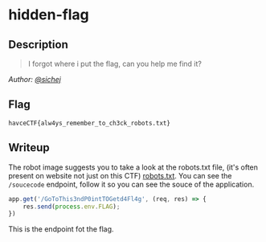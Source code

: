 # hidden-flag
## Description
> I forgot where i put the flag, can you help me find it?

*Author: [@sichej](https://github.com/sichej)*
## Flag
`havceCTF{alw4ys_remember_to_ch3ck_robots.txt}`

## Writeup
The robot image suggests you to take a look at the robots.txt file, (it's often present on website not just on this CTF) [robots.txt](https://it.wikipedia.org/wiki/Protocollo_di_esclusione_robot). You can see the `/soucecode` endpoint, follow it so you can see the souce of the application.

``` javascript
app.get('/GoToThis3ndP0intTOGetd4Fl4g', (req, res) => {
    res.send(process.env.FLAG);
})
```
This is the endpoint fot the flag.
